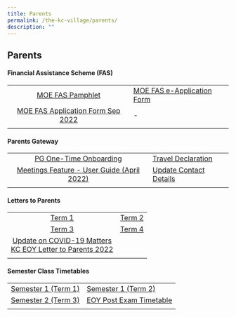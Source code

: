 ```yaml
---
title: Parents
permalink: /the-kc-village/parents/
description: ""
---
```

## Parents

#### Financial Assistance Scheme (FAS)

|  |  |
|:---:|---|
| [MOE FAS Pamphlet](/files/MOE%20FAS%20Pamphlet.pdf) | [MOE FAS e-Application Form](https://go.gov.sg/moe-efas) |
| [MOE FAS Application Form Sep 2022](/files/MOE%20FAS%20Application%20Form.pdf) | - |
|  |  |

#### Parents Gateway

|  |  |
|:---:|---|
| [PG One-Time Onboarding](/files/PG%20One-Time%20Onboarding.pdf) | [Travel Declaration](/files/Travel%20Declaration.pdf) |
| [Meetings Feature - User Guide (April 2022)](/files/Meetings%20Feature%20-%20User%20Guide%20April%202022.pdf) | [Update Contact Details](/files/Update%20Contact%20Details.pdf) |
|  |  |

#### Letters to Parents

|  |  |
|:---:|---|
| [Term 1](/files/KC%20Term%201%20Letter%20to%20Parents%202022%20updated.pdf) |  [Term 2](/files/KC%202022%20Term%202%20Letter%20to%20Parents.pdf)|
| [Term 3](/files/KC%20Term%203%20Letter%20to%20Parents%202022.pdf) | [Term 4](/files/KC%20Term%204%20Letter%20to%20Parents%202022.pdf) |
| [Update on COVID-19 Matters](/files/KC%20Letter%20to%20Parents%20on%20COVID-19%20Matters%20-%2030%20March%202022.pdf)<br>[KC EOY Letter to Parents 2022](/files/KC%20EOY%20Letter%20to%20Parents%202022.pdf) | 
| | |

#### Semester Class Timetables

|  |  |
|:---:|---|
| [Semester 1 (Term 1)](/files/Sem%201%20TT%202022_Class_0401_merged.pdf) | [Semester 1 (Term 2)](/files/Term%202%20TT%202022_19%20March_Class%201.pdf) |
| [Semester 2 (Term 3)](/files/Sem%202%20TT%202022_Class_24%20June_1330.pdf) | [EOY Post Exam Timetable](/files/Post%20EOY%20TT%202022_14%20Oct_Class.pdf) |
|  |  |